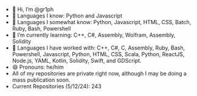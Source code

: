 - 👋 Hi, I’m @gr1ph
- 📄 Languages I know: Python and Javascript
- 📄 Languages I somewhat know: Python, Javascript, HTML, CSS, Batch, Ruby, Bash, Powershell
- 🌱 I’m currently learning: C++, C#, Assembly, Wolfram, Assembly, Solidity
- 📄 Languages I have worked with: C++, C#, C, Assembly, Ruby, Bash, Powershell, Javascript, Python, HTML, CSS, Scala, Python, ReactJS, Node.js, YAML, Kotlin, Solidity, Swift, and GDScript.
- 😄 Pronouns: he/him
- All of my repositories are private right now, although I may be doing a mass publication soon.
- Current Repositories (5/12/24): 243

<!---
gr1ph/gr1ph is a ✨ special ✨ repository because its `README.md` (this file) appears on your GitHub profile.
You can click the Preview link to take a look at your changes.
--->
